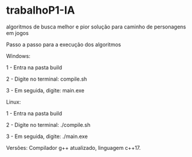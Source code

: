 # trabalhoP1-IA
algoritmos de busca melhor e pior solução para caminho de personagens em jogos

Passo a passo para a execução dos algoritmos

Windows:

1 - Entra na pasta build

2 - Digite no terminal: compile.sh 

3 - Em seguida, digite: main.exe

Linux:

1 - Entra na pasta build

2 - Digite no terminal: ./compile.sh 

3 - Em seguida, digite: ./main.exe

Versões: Compilador g++ atualizado, linguagem c++17.
